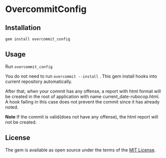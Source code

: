 # OvercommitConfig

## Installation

`gem install overcommit_config`

## Usage

Run `overcommit_config`

You do not need to run `overcommit --install` . This gem install hooks into current repository automatically.

After that, when your commit has any offense, a report with html format will be created in the root of application with name current_date-rubocop.html. A hook failing in this case does not prevent the commit since it has already noted.

**Note**
If the commit is valid(does not have any offense), the html report will not be created.

## License

The gem is available as open source under the terms of the [MIT License](http://opensource.org/licenses/MIT).